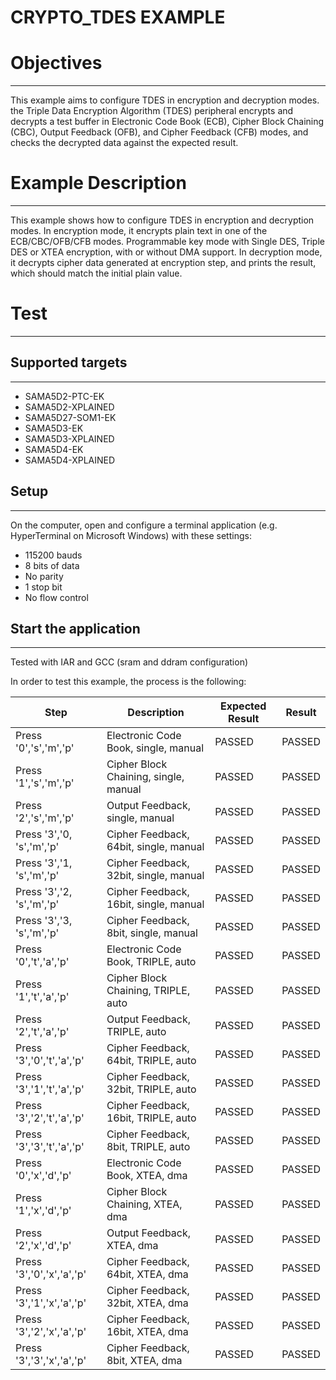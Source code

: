 CRYPTO_TDES EXAMPLE
============

# Objectives
------------
This example aims to configure TDES in encryption and decryption modes. the
Triple Data Encryption Algorithm (TDES) peripheral  encrypts and decrypts a
test buffer in Electronic Code Book (ECB), Cipher Block Chaining (CBC), Output
Feedback (OFB), and Cipher Feedback (CFB) modes, and checks the decrypted data
against the expected result.

# Example Description
---------------------
This example shows how to configure TDES in encryption and decryption modes. In
encryption mode, it encrypts plain text in one of the ECB/CBC/OFB/CFB modes.
Programmable key mode with Single DES, Triple DES or XTEA encryption, with or
without DMA support.
In decryption mode, it decrypts cipher data generated at encryption step, and
prints the result, which should match the initial plain value.

# Test
------
## Supported targets
--------------------
* SAMA5D2-PTC-EK
* SAMA5D2-XPLAINED
* SAMA5D27-SOM1-EK
* SAMA5D3-EK
* SAMA5D3-XPLAINED
* SAMA5D4-EK
* SAMA5D4-XPLAINED

## Setup
--------
On the computer, open and configure a terminal application
(e.g. HyperTerminal on Microsoft Windows) with these settings:
 - 115200 bauds
 - 8 bits of data
 - No parity
 - 1 stop bit
 - No flow control

## Start the application
------------------------

Tested with IAR and GCC (sram and ddram configuration)

In order to test this example, the process is the following:

Step | Description | Expected Result | Result
-----|-------------|-----------------|-------
Press '0','s','m','p' | Electronic Code Book, single, manual | PASSED | PASSED
Press '1','s','m','p' | Cipher Block Chaining, single, manual | PASSED | PASSED
Press '2','s','m','p' | Output Feedback, single, manual | PASSED | PASSED
Press '3','0, 's','m','p' | Cipher Feedback, 64bit, single, manual | PASSED | PASSED
Press '3','1, 's','m','p' | Cipher Feedback, 32bit, single, manual | PASSED | PASSED
Press '3','2, 's','m','p' | Cipher Feedback, 16bit, single, manual | PASSED | PASSED
Press '3','3, 's','m','p' | Cipher Feedback, 8bit, single, manual | PASSED | PASSED
Press '0','t','a','p' | Electronic Code Book, TRIPLE, auto | PASSED | PASSED
Press '1','t','a','p' | Cipher Block Chaining, TRIPLE, auto | PASSED | PASSED
Press '2','t','a','p' | Output Feedback, TRIPLE, auto | PASSED | PASSED
Press '3','0','t','a','p' | Cipher Feedback, 64bit, TRIPLE, auto | PASSED | PASSED
Press '3','1','t','a','p' | Cipher Feedback, 32bit, TRIPLE, auto | PASSED | PASSED
Press '3','2','t','a','p' | Cipher Feedback, 16bit, TRIPLE, auto | PASSED | PASSED
Press '3','3','t','a','p' | Cipher Feedback, 8bit, TRIPLE, auto | PASSED | PASSED
Press '0','x','d','p' | Electronic Code Book, XTEA, dma | PASSED | PASSED
Press '1','x','d','p' | Cipher Block Chaining, XTEA, dma | PASSED | PASSED
Press '2','x','d','p' | Output Feedback, XTEA, dma | PASSED | PASSED
Press '3','0','x','a','p' | Cipher Feedback, 64bit, XTEA, dma | PASSED | PASSED
Press '3','1','x','a','p' | Cipher Feedback, 32bit, XTEA, dma | PASSED | PASSED
Press '3','2','x','a','p' | Cipher Feedback, 16bit, XTEA, dma | PASSED | PASSED
Press '3','3','x','a','p' | Cipher Feedback, 8bit, XTEA, dma | PASSED | PASSED
